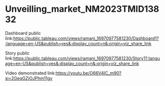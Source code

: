 # Unveilling_market_NM2023TMID13832

Dashboard public link:https://public.tableau.com/views/ramani_16970977581230/Dashboard1?:language=en-US&publish=yes&:display_count=n&:origin=viz_share_link

Story public link:https://public.tableau.com/views/ramani_16970977581230/Story1?:language=en-US&publish=yes&:display_count=n&:origin=viz_share_link

Video demonstrated link:https://youtu.be/O66V4IC_m90?si=2GeqGZjOJPhm11gy
